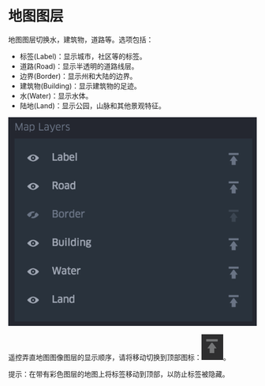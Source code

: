 # 地图图层

地图图层切换水，建筑物，道路等。选项包括：

- 标签(Label)：显示城市，社区等的标签。
- 道路(Road)：显示半透明的道路线层。
- 边界(Border)：显示州和大陆的边界。
- 建筑物(Building)：显示建筑物的足迹。
- 水(Water)：显示水体。
- 陆地(Land)：显示公园，山脉和其他景观特征。

![32](../img/33.png)

遥控弄直地图图像图层的显示顺序，请将移动切换到顶部图标：![34](../img/34.png)。

提示：在带有彩色图层的地图上将标签移动到顶部，以防止标签被隐藏。